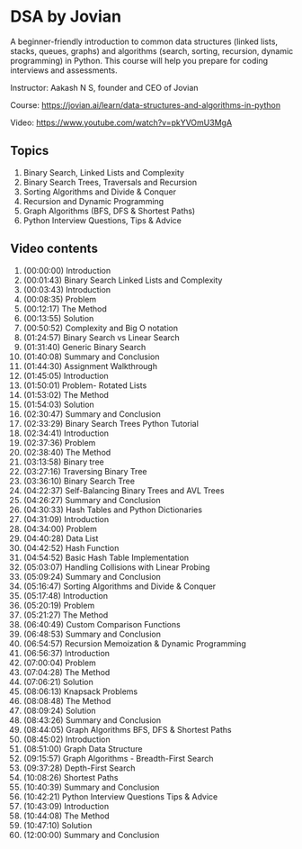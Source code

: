 # DSA by Jovian

A beginner-friendly introduction to common data structures (linked lists, stacks, queues, graphs) and algorithms (search, sorting, recursion, dynamic programming) in Python. This course will help you prepare for coding interviews and assessments.

Instructor: Aakash N S, founder and CEO of Jovian

Course: https://jovian.ai/learn/data-structures-and-algorithms-in-python

Video: https://www.youtube.com/watch?v=pkYVOmU3MgA

## Topics

1. Binary Search, Linked Lists and Complexity
2. Binary Search Trees, Traversals and Recursion
3. Sorting Algorithms and Divide & Conquer
4. Recursion and Dynamic Programming
5. Graph Algorithms (BFS, DFS & Shortest Paths)
6. Python Interview Questions, Tips & Advice

## Video contents

1. (00:00:00) Introduction
2. (00:01:43) Binary Search Linked Lists and Complexity
3. (00:03:43) Introduction
4. (00:08:35) Problem
5. (00:12:17) The Method
6. (00:13:55) Solution
7. (00:50:52) Complexity and Big O notation
8. (01:24:57) Binary Search vs Linear Search
9. (01:31:40) Generic Binary Search
10. (01:40:08) Summary and Conclusion
11. (01:44:30) Assignment Walkthrough
12. (01:45:05) Introduction
13. (01:50:01) Problem- Rotated Lists
14. (01:53:02) The Method
15. (01:54:03) Solution
16. (02:30:47) Summary and Conclusion
17. (02:33:29) Binary Search Trees Python Tutorial
18. (02:34:41) Introduction
19. (02:37:36) Problem
20. (02:38:40) The Method
21. (03:13:58) Binary tree
22. (03:27:16) Traversing Binary Tree
23. (03:36:10) Binary Search Tree
24. (04:22:37) Self-Balancing Binary Trees and AVL Trees
25. (04:26:27) Summary and Conclusion
26. (04:30:33) Hash Tables and Python Dictionaries
27. (04:31:09) Introduction
28. (04:34:00) Problem
29. (04:40:28) Data List
30. (04:42:52) Hash Function
31. (04:54:52) Basic Hash Table Implementation
32. (05:03:07) Handling Collisions with Linear Probing
33. (05:09:24) Summary and Conclusion
34. (05:16:47) Sorting Algorithms and Divide & Conquer
35. (05:17:48) Introduction
36. (05:20:19) Problem
37. (05:21:27) The Method
38. (06:40:49) Custom Comparison Functions
39. (06:48:53) Summary and Conclusion
40. (06:54:57) Recursion Memoization & Dynamic Programming
41. (06:56:37) Introduction
42. (07:00:04) Problem
43. (07:04:28) The Method
44. (07:06:21) Solution
45. (08:06:13) Knapsack Problems
46. (08:08:48) The Method
47. (08:09:24) Solution
48. (08:43:26) Summary and Conclusion
49. (08:44:05) Graph Algorithms BFS, DFS & Shortest Paths
50. (08:45:02) Introduction
51. (08:51:00) Graph Data Structure
52. (09:15:57) Graph Algorithms - Breadth-First Search
53. (09:37:28) Depth-First Search
54. (10:08:26) Shortest Paths
55. (10:40:39) Summary and Conclusion
56. (10:42:21) Python Interview Questions Tips & Advice
57. (10:43:09) Introduction
58. (10:44:08) The Method
59. (10:47:10) Solution
60. (12:00:00) Summary and Conclusion
